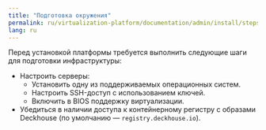 ```yaml
---
title: "Подготовка окружения"
permalink: ru/virtualization-platform/documentation/admin/install/steps/prepare.html
lang: ru
---
```


Перед установкой платформы требуется выполнить следующие шаги для подготовки инфраструктуры:

- Настроить серверы:
  - Установить одну из поддерживаемых операционных систем.
  - Настроить SSH-доступ с использованием ключей.
  - Включить в BIOS поддержку виртуализации.
- Убедиться в наличии доступа к контейнерному регистру с образами Deckhouse (по умолчанию — `registry.deckhouse.io`).
